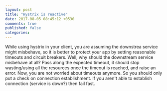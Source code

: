 ```yaml
---
layout: post
title: "Hystrix is reactive"
date: 2017-08-05 08:45:12 +0530
comments: true
published: false
categories: 
---
```

While using hystrix in your client, you are assuming the downstrea service might misbehave, so it is better to protect your app by setting reasonable timeouts and circuit breakers.
Well, why should the downstream service misbehave at all? Pass along the expected timeout, it should stop wasting/using all the resources once the timeout is reached, and raise an error.
Now, you are not worried about timeouts anymore. So you should only put a check on connection establishment. If you aren't able to establish connection (service is down?) then fail fast.
